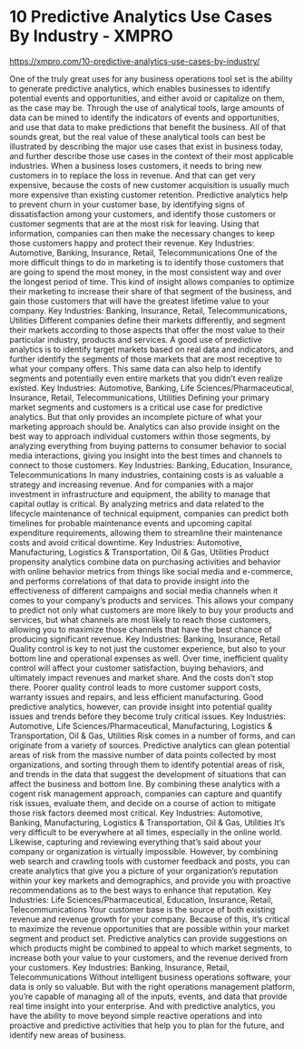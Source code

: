# 10 Predictive Analytics Use Cases By Industry - XMPRO

https://xmpro.com/10-predictive-analytics-use-cases-by-industry/

One of the truly great uses for any business operations tool set is the ability to generate predictive analytics, which enables businesses to identify potential events and opportunities, and either avoid or capitalize on them, as the case may be. Through the use of analytical tools, large amounts of data can be mined to identify the indicators of events and opportunities, and use that data to make predictions that benefit the business.
All of that sounds great, but the real value of these analytical tools can best be illustrated by describing the major use cases that exist in business today, and further describe those use cases in the context of their most applicable industries.
When a business loses customers, it needs to bring new customers in to replace the loss in revenue. And that can get very expensive, because the costs of new customer acquisition is usually much more expensive than existing customer retention. Predictive analytics help to prevent churn in your customer base, by identifying signs of dissatisfaction among your customers, and identify those customers or customer segments that are at the most risk for leaving. Using that information, companies can then make the necessary changes to keep those customers happy and protect their revenue.
Key Industries: Automotive, Banking, Insurance, Retail, Telecommunications
One of the more difficult things to do in marketing is to identify those customers that are going to spend the most money, in the most consistent way and over the longest period of time. This kind of insight allows companies to optimize their marketing to increase their share of that segment of the business, and gain those customers that will have the greatest lifetime value to your company.
Key Industries: Banking, Insurance, Retail, Telecommunications, Utilities
Different companies define their markets differently, and segment their markets according to those aspects that offer the most value to their particular industry, products and services. A good use of predictive analytics is to identify target markets based on real data and indicators, and further identify the segments of those markets that are most receptive to what your company offers. This same data can also help to identify segments and potentially even entire markets that you didn’t even realize existed.
Key Industries: Automotive, Banking, Life Sciences/Pharmaceutical, Insurance, Retail, Telecommunications, Utilities
Defining your primary market segments and customers is a critical use case for predictive analytics. But that only provides an incomplete picture of what your marketing approach should be. Analytics can also provide insight on the best way to approach individual customers within those segments, by analyzing everything from buying patterns to consumer behavior to social media interactions, giving you insight into the best times and channels to connect to those customers.
Key Industries: Banking, Education, Insurance, Telecommunications
In many industries, containing costs is as valuable a strategy and increasing revenue. And for companies with a major investment in infrastructure and equipment, the ability to manage that capital outlay is critical. By analyzing metrics and data related to the lifecycle maintenance of technical equipment, companies can predict both timelines for probable maintenance events and upcoming capital expenditure requirements, allowing them to streamline their maintenance costs and avoid critical downtime.
Key Industries: Automotive, Manufacturing, Logistics & Transportation, Oil & Gas, Utilities
Product propensity analytics combine data on purchasing activities and behavior with online behavior metrics from things like social media and e-commerce, and performs correlations of that data to provide insight into the effectiveness of different campaigns and social media channels when it comes to your company’s products and services. This allows your company to predict not only what customers are more likely to buy your products and services, but what channels are most likely to reach those customers, allowing you to maximize those channels that have the best chance of producing significant revenue.
Key Industries: Banking, Insurance, Retail
Quality control is key to not just the customer experience, but also to your bottom line and operational expenses as well. Over time, inefficient quality control will affect your customer satisfaction, buying behaviors, and ultimately impact revenues and market share. And the costs don’t stop there. Poorer quality control leads to more customer support costs, warranty issues and repairs, and less efficient manufacturing. Good predictive analytics, however, can provide insight into potential quality issues and trends before they become truly critical issues.
Key Industries: Automotive, Life Sciences/Pharmaceutical, Manufacturing, Logistics & Transportation, Oil & Gas, Utilities
Risk comes in a number of forms, and can originate from a variety of sources. Predictive analytics can glean potential areas of risk from the massive number of data points collected by most organizations, and sorting through them to identify potential areas of risk, and trends in the data that suggest the development of situations that can affect the business and bottom line. By combining these analytics with a cogent risk management approach, companies can capture and quantify risk issues, evaluate them, and decide on a course of action to mitigate those risk factors deemed most critical.
Key Industries: Automotive, Banking, Manufacturing, Logistics & Transportation, Oil & Gas, Utilities
It’s very difficult to be everywhere at all times, especially in the online world. Likewise, capturing and reviewing everything that’s said about your company or organization is virtually impossible. However, by combining web search and crawling tools with customer feedback and posts, you can create analytics that give you a picture of your organization’s reputation within your key markets and demographics, and provide you with proactive recommendations as to the best ways to enhance that reputation.
Key Industries: Life Sciences/Pharmaceutical, Education, Insurance, Retail, Telecommunications
Your customer base is the source of both existing revenue and revenue growth for your company. Because of this, it’s critical to maximize the revenue opportunities that are possible within your market segment and product set. Predictive analytics can provide suggestions on which products might be combined to appeal to which market segments, to increase both your value to your customers, and the revenue derived from your customers.
Key Industries: Banking, Insurance, Retail, Telecommunications
Without intelligent business operations software, your data is only so valuable. But with the right operations management platform, you’re capable of managing all of the inputs, events, and data that provide real time insight into your enterprise. And with predictive analytics, you have the ability to move beyond simple reactive operations and into proactive and predictive activities that help you to plan for the future, and identify new areas of business.